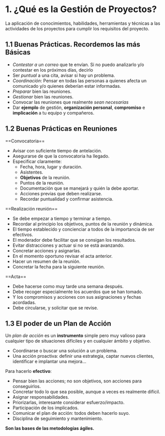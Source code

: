 # 1. ¿Qué es la Gestión de Proyectos?
La aplicación de conocimientos, habilidades, herramientas y técnicas a las actividades de los proyectos para cumplir los requisitos del proyecto.

## 1.1 Buenas Prácticas. Recordemos las más Básicas
- *Contestar a un correo* que te envían. Si no puedo analizarlo y/o contestar en los próximos días, decirlo
- Ser *puntual* a una cita, avisar si hay un problema.
- *Coordinación*: Pensar en todas las personas a quienes afecta un comunicado y/o quienes deberían estar informadas.
- *Preparar* bien las reuniones.
- *Gestionar* bien las reuniones.
- Convocar las reuniones que realmente *sean necesarias*
- Dar **ejemplo** de gestión, **organización personal**, **compromiso** e **implicación** a tu equipo y compañeros.

## 1.2 Buenas Prácticas en Reuniones
==Convocatoria==
- Avisar con suficiente tiempo de antelación.
- Asegurarse de que la convocatoria ha llegado.
- Especificar claramente:
	- Fecha, hora, lugar y duración.
	- Asistentes.
	- **Objetivos** de la reunión.
	- Puntos de la reunión.
	- Documentación que se manejará y quién la debe aportar.
	- Acciones previas que deben realizarse.
	- Recordar puntualidad y confirmar asistencia.

==Realización reunión==
- Se debe empezar a tiempo y terminar a tiempo.
- Recordar al principio los objetivos, puntos de la reunión y dinámica.
- El tiempo establecido y concienciar a todos de la importancia de ser efectivos.
- El moderador debe facilitar que se consigan los resultados.
- Evitar distracciones y actuar si no se está avanzando.
- Concretar acciones y asignarlas.
- En el momento oportuno revisar el acta anterior.
- Hacer un resumen de la reunión.
- Concretar la fecha para la siguiente reunión.

==Acta==
- Debe hacerse como muy tarde una semana después.
- Debe recoger especialmente los acuerdos que se han tomado.
- Y los compromisos y acciones con sus asignaciones y fechas acordadas.
- Debe circularse, y solicitar que se revise.

## 1.3 El poder de un Plan de Acción
Un *plan de acción* es un **instrumento** simple pero muy valioso para cualquier tipo de situaciones difíciles y en cualquier ámbito y objetivo.
- Coordinarse o buscar una solución a un problema.
- Una acción proactiva: definir una estrategia, captar nuevos clientes, identificar e implantar una mejora...

Para hacerlo **efectivo**:
- Pensar bien las acciones; no son objetivos, son acciones para conseguirlos.
- Concretar todo lo que sea posible, aunque a veces es realmente difícil.
- Asignar responsabilidades.
- Priorizarlas, interesante considerar esfuerzo/impacto.
- Participación de los implicados.
- Comunicar el plan de acción: todos deben hacerlo suyo.
- Disciplina de seguimiento y mantenimiento.

**Son las bases de las metodologías ágiles.**
